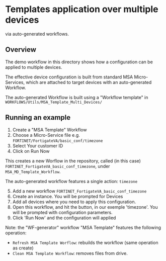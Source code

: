 Templates application over multiple devices
===========================================

via auto-generated workflows.
   

Overview
--------

The demo workflow in this directory shows how a configuration
can be applied to multiple devices.
   
The effective device configuration is built from standard
MSA Micro-Services, which are attached to target devices
with an auto-generated Workflow.
   
The auto-generated Workflow is built using a "Workflow template"
in `WORKFLOWS/Utils/MSA_Template_Multi_Devices/`


Running an example
------------------

1. Create a "MSA Template" Workflow
2. Choose a Micro-Service file e.g. `FORTINET/FortigateVA/basic_conf/timezone`
3. Select Your customer ID
4. Click on Run Now

This creates a new Worflow in the repository,
called (in this case) `FORTINET_FortigateVA_basic_conf_timezone`,
under `MSA_MD_Template_Workflow`.

The auto-generated workflow features a single action: `timezone`

5. Add a new workflow `FORTINET_FortigateVA_basic_conf_timezone`
6. Create an instance. You will be prompted for Devices
7. Add all devices where you need to apply this configuration.
8. Open this workflow, and hit the button, in our exemple 'timezone'. You will be prompted with configuration parameters.
9. Click 'Run Now' and the configuration will applied


Note: the "WF-generator" workflow "MSA Template" features the following operation:
- `Refresh MSA Template Worflow`: rebuilds the workflow (same operation as create)
- `Clean MSA Template Workflow`: removes files from drive.
